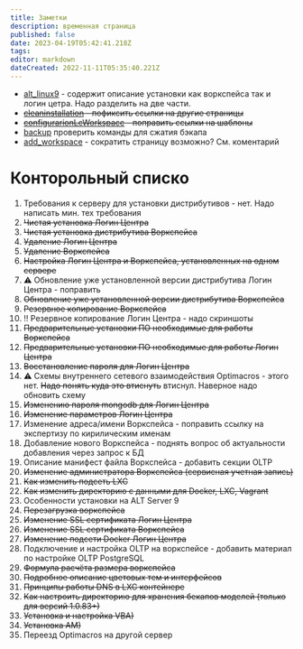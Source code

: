 ```yaml
---
title: Заметки
description: временная страница
published: false
date: 2023-04-19T05:42:41.218Z
tags: 
editor: markdown
dateCreated: 2022-11-11T05:35:40.221Z
---
```


- [alt_linux9](/ru/workspace/softInstal/alt_linux9) - содержит описание установки как воркспейса так и логин цетра. Надо разделить на две части.
- ~~[cleaninstallation](/ru/workspace/cleaninstallation) - пофиксить ссылки на другие страницы~~
- ~~[configurarionLcWorkspace](/ru/workspace/workspace/configurarionLcWorkspace) - поправить ссылки на шаблоны~~
- [backup](/ru/workspace/maintenance/backup) проверить команды для сжатия бэкапа
- [add_workspace](/ru/workspace/maintenance/add_workspace) - сократить страницу возможно? См. коментарий


# Конторольный списко
1. Требования к серверу для установки дистрибутивов - нет. Надо написать мин. тех требования
1. ~~Чистая установка Логин Центра~~
1. ~~Чистая установка дистрибутива Воркспейса~~
1. ~~Удаление Логин Центра~~
1. ~~Удаление Воркспейса~~
1. ~~Настройка Логин Центра и Воркспейса, установленных на одном сервере~~
1. :warning: Обновление уже установленной версии дистрибутива Логин Центра - поправить
1. ~~Обновление уже установленной версии дистрибутива Воркспейса~~
1. ~~Резервное копирование Воркспейса~~
1. :bangbang: Резервное копирование Логин Центра - надо скриншоты
1. ~~Предварительные установки ПО необходимые для работы Воркспейса~~
1. ~~Предварительные установки ПО необходимые для работы Логин Центра~~
1. ~~Восстановление пароля для Логин Центра~~
1. :warning: Схемы внутреннего сетевого взаимодействия Optimacros - этого нет. ~~Надо понять куда это втиснуть~~ втиснул. Наверное надо обновить схему
1. ~~Изменению пароля mongodb для Логин Центра~~
1. ~~Изменение параметров Логин Центра~~
1. Изменение адреса/имени Воркспейса - поправить ссылку на экспертизу по кирилическим именам
1. Добавление нового Воркспейса - поднять вопрос об актуальности добавления через запрос к БД
1. Описание манифест файла Воркспейса - добавить секции OLTP
1. ~~Изменение администратора Воркспейса (сервисная учетная запись)~~
1. ~~Как изменить подсеть LXC~~
1. ~~Как изменить директорию с данными для Docker, LXC, Vagrant~~
1. Особенности установки на ALT Server 9
1. ~~Перезагрузка воркспейса~~
1. ~~Изменение SSL сертификата Логин Центра~~
1. ~~Изменение SSL сертификата Воркспейса~~
1. ~~Изменение подсети Docker Логин Центра~~
1. Подключение и настройка OLTP на воркспейсе - добавить материал по настройке OLTP PostgreSQL
1. ~~Формула расчёта размера воркспейса~~
1. ~~Подробное описание цветовых тем и интерфейсов~~
1. ~~Принципы работы DNS в LXC контейнере~~
1. ~~Как настроить директорию для хранения бекапов моделей (только для версий 1.0.83+)~~
1. ~~Установка и настройка VBA)~~
1. ~~Установка AM)~~
1. Переезд Optimacros на другой сервер